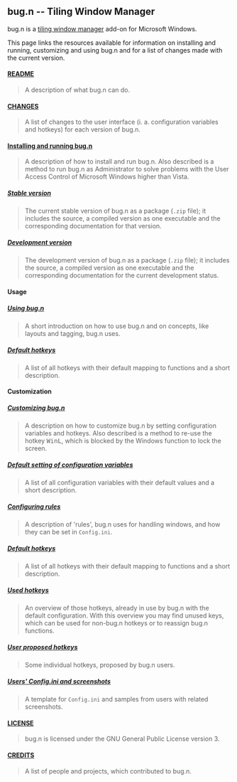 ## bug.n -- Tiling Window Manager

bug.n is a
[tiling window manager](https://en.wikipedia.org/wiki/Tiling_window_manager)
add-on for Microsoft Windows.

This page links the resources available for information on installing and
running, customizing and using bug.n and for a list of changes made with the
current version.

#### [README](../README.md)
> A description of what bug.n can do.

#### [CHANGES](./CHANGES.md)
> A list of changes to the user interface (i. a. configuration variables and
hotkeys) for each version of bug.n.

#### [Installing and running bug.n](./Installing_and_running.md)
> A description of how to install and run bug.n. Also described is a method to
run bug.n as Administrator to solve problems with the User Access Control of
Microsoft Windows higher than Vista.

##### [Stable version](../../../releases/latest)
> The current stable version of bug.n as a package (`.zip` file); it includes
the source, a compiled version as one executable and the corresponding
documentation for that version.

##### [Development version](../../../archive/master.zip)
> The development version of bug.n as a package (`.zip` file); it includes the
source, a compiled version as one executable and the corresponding documentation
for the current development status.

#### Usage

##### [Using bug.n](./Usage.md)
> A short introduction on how to use bug.n and on concepts, like layouts and
tagging, bug.n uses.

##### [Default hotkeys](./Default_hotkeys.md)
> A list of all hotkeys with their default mapping to functions and a short
description.

#### Customization

##### [Customizing bug.n](./Customization.md)
> A description on how to customize bug.n by setting configuration variables
and hotkeys. Also described is a method to re-use the hotkey <kbd>Win</kbd><kbd>L</kbd>,
which is blocked by the Windows function to lock the screen.

##### [Default setting of configuration variables](./Default_configuration.md)
> A list of all configuration variables with their default values and a short
description.

##### [Configuring rules](./Configuring_rules.md)
> A description of 'rules', bug.n uses for handling windows, and how they can
be set in `Config.ini`.

##### [Default hotkeys](./Default_hotkeys.md)
> A list of all hotkeys with their default mapping to functions and a short
description.

##### [Used hotkeys](./Used_hotkeys.md)
> An overview of those hotkeys, already in use by bug.n with the default
configuration. With this overview you may find unused keys, which can be used
for non-bug.n hotkeys or to reassign bug.n functions.

##### [User proposed hotkeys](./User-hotkeys.md)
> Some individual hotkeys, proposed by bug.n users.

##### [Users' Config.ini and screenshots](../usr/)
> A template for `Config.ini` and samples from users with related screenshots.

#### [LICENSE](../LICENSE.md)
> bug.n is licensed under the GNU General Public License version 3.

#### [CREDITS](./CREDITS.md)
> A list of people and projects, which contributed to bug.n.
